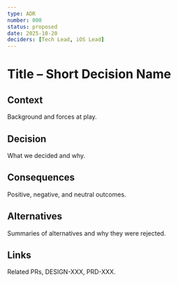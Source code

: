 ```yaml
---
type: ADR
number: 000
status: proposed
date: 2025-10-20
deciders: [Tech Lead, iOS Lead]
---
```


# Title – Short Decision Name

## Context
Background and forces at play.

## Decision
What we decided and why.

## Consequences
Positive, negative, and neutral outcomes.

## Alternatives
Summaries of alternatives and why they were rejected.

## Links
Related PRs, DESIGN-XXX, PRD-XXX.
